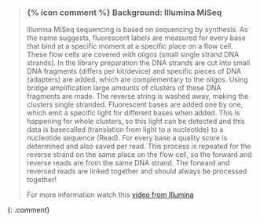 > ### {% icon comment %} Background: Illumina MiSeq
>
> Illumina MiSeq sequencing is based on sequencing by synthesis. As the name
> suggests, fluorescent labels are measured for every base that bind at a
> specific moment at a specific place on a flow cell. These flow cells are
> covered with oligos (small single strand DNA strands). In the library
> preparation the DNA strands are cut into small DNA fragments (differs per
> kit/device) and specific pieces of DNA (adapters) are added, which are
> complementary to the oligos. Using bridge amplification large amounts of
> clusters of these DNA fragments are made. The reverse string is washed away,
> making the clusters single stranded. Fluorescent bases are added one by one,
> which emit a specific light for different bases when added. This is happening
> for whole clusters, so this light can be detected and this data is basecalled
> (translation from light to a nucleotide) to a nucleotide sequence (Read). For
> every base a quality score is determined and also saved per read. This
> process is repeated for the reverse strand on the same place on the flow
> cell, so the forward and reverse reads are from the same DNA strand. The
> forward and reversed reads are linked together and should always be processed
> together!
>
> For more information watch this [video from Illumina](https://youtu.be/fCd6B5HRaZ8)
>
{: .comment}